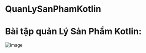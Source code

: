 # QuanLySanPhamKotlin

# Bài tập quản Lý Sản Phẩm Kotlin:

![image](https://user-images.githubusercontent.com/50746317/108301304-4cc64600-71d4-11eb-8b7b-b41272f2e02d.png)
